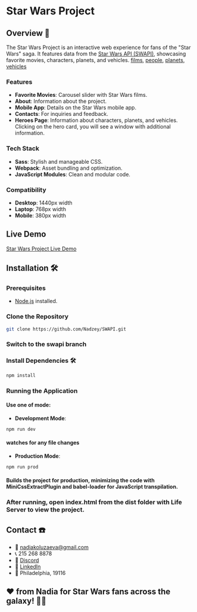 ﻿# Star Wars Project

## Overview 🌌

The Star Wars Project is an interactive web experience for fans of the "Star Wars" saga. It features data from the [Star Wars API (SWAPI)](https://www.swapi.tech/), showcasing favorite movies, characters, planets, and vehicles.
[films](https://www.swapi.tech/api/films/), 
[people](https://www.swapi.tech/api/people/), 
[planets](https://www.swapi.tech/api/planets/), 
[vehicles](https://www.swapi.tech/api/vehicles/)

### Features

- **Favorite Movies**: Carousel slider with Star Wars films.
- **About**: Information about the project.
- **Mobile App**: Details on the Star Wars mobile app.
- **Contacts**: For inquiries and feedback.
- **Heroes Page**: Information about characters, planets, and vehicles. Clicking on the hero card, you will see a window with additional information.

### Tech Stack

- **Sass**: Stylish and manageable CSS.
- **Webpack**: Asset bundling and optimization.
- **JavaScript Modules**: Clean and modular code.

### Compatibility

- **Desktop**: 1440px width
- **Laptop**: 768px width
- **Mobile**: 380px width

## Live Demo

[Star Wars Project Live Demo](https://nadzey.github.io/SWAPI/)

## Installation 🛠️

### Prerequisites

- [Node.js](https://nodejs.org/) installed.

### Clone the Repository

```bash
git clone https://github.com/Nadzey/SWAPI.git
```

### Switch to the swapi branch

### Install Dependencies 🛠️

```bash
npm install
```

### Running the Application
#### Use one of mode:

- **Development Mode**:
```bash
npm run dev
```
#### watches for any file changes

- **Production Mode**:
```bash
npm run prod
```
#### Builds the project for production, minimizing the code with MiniCssExtractPlugin and babel-loader for JavaScript transpilation. 

### After running, open index.html from the dist folder with Life Server to view the project.

## Contact ☎️
- 📧 nadiakoluzaeva@gmail.com
- 📞 215 268 8878
- 💬 [Discord](https://discord.com/users/nadia9022)
- 🔗 [LinkedIn](https://www.linkedin.com/in/nadzeya-kaluzayeva/)
- 📍 Philadelphia, 19116

## ❤️ from Nadia for Star Wars fans across the galaxy! 🚀🌟
